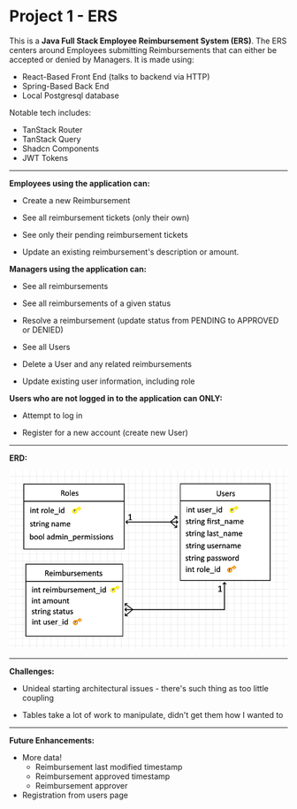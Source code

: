 # Project 1 - ERS

This is a **Java Full Stack Employee Reimbursement System (ERS)**. The  ERS centers around Employees submitting Reimbursements that can either be accepted or denied by Managers. It is made using:
- React-Based Front End (talks to backend via HTTP)
- Spring-Based Back End
- Local Postgresql database

Notable tech includes:
- TanStack Router
- TanStack Query
- Shadcn Components
- JWT Tokens

<hr>

**Employees using the application can:**

- Create a new Reimbursement

- See all reimbursement tickets (only their own)

- See only their pending reimbursement tickets

- Update an existing reimbursement's description or amount.


**Managers using the application can:**

- See all reimbursements

- See all reimbursements of a given status

- Resolve a reimbursement (update status from PENDING to APPROVED or DENIED)

- See all Users

- Delete a User and any related reimbursements

- Update existing user information, including role


**Users who are not logged in to the application can ONLY:**

- Attempt to log in

- Register for a new account (create new User)

<hr>

**ERD:**

![image](erd.png)

<hr>

**Challenges:**

- Unideal starting architectural issues - there's such thing as too little coupling

- Tables take a lot of work to manipulate, didn't get them how I wanted to

<hr>

**Future Enhancements:**

- More data!
  - Reimbursement last modified timestamp
  - Reimbursement approved timestamp
  - Reimbursement approver
- Registration from users page
